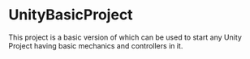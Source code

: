 # UnityBasicProject
 This project is a basic version of which can be used to start any Unity Project having basic mechanics and controllers in it.
